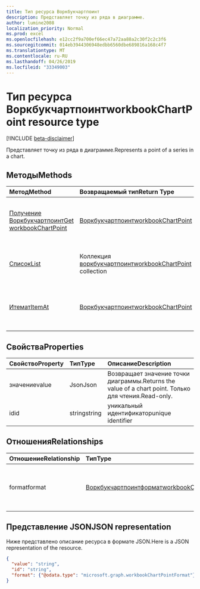 ```yaml
---
title: Тип ресурса Воркбукчартпоинт
description: Представляет точку из ряда в диаграмме.
author: lumine2008
localization_priority: Normal
ms.prod: excel
ms.openlocfilehash: e12cc2f9a700ef66ec47a72aa88a2c30f2c2c3f6
ms.sourcegitcommit: 014eb3944306948edbb6560dbe689816a168c4f7
ms.translationtype: MT
ms.contentlocale: ru-RU
ms.lasthandoff: 04/26/2019
ms.locfileid: "33349003"
---
```

# <a name="workbookchartpoint-resource-type"></a><span data-ttu-id="a2db5-103">Тип ресурса Воркбукчартпоинт</span><span class="sxs-lookup"><span data-stu-id="a2db5-103">workbookChartPoint resource type</span></span>

[!INCLUDE [beta-disclaimer](../../includes/beta-disclaimer.md)]

<span data-ttu-id="a2db5-104">Представляет точку из ряда в диаграмме.</span><span class="sxs-lookup"><span data-stu-id="a2db5-104">Represents a point of a series in a chart.</span></span>


## <a name="methods"></a><span data-ttu-id="a2db5-105">Методы</span><span class="sxs-lookup"><span data-stu-id="a2db5-105">Methods</span></span>

| <span data-ttu-id="a2db5-106">Метод</span><span class="sxs-lookup"><span data-stu-id="a2db5-106">Method</span></span>           | <span data-ttu-id="a2db5-107">Возвращаемый тип</span><span class="sxs-lookup"><span data-stu-id="a2db5-107">Return Type</span></span>    |<span data-ttu-id="a2db5-108">Описание</span><span class="sxs-lookup"><span data-stu-id="a2db5-108">Description</span></span>|
|:---------------|:--------|:----------|
|[<span data-ttu-id="a2db5-109">Получение Воркбукчартпоинт</span><span class="sxs-lookup"><span data-stu-id="a2db5-109">Get workbookChartPoint</span></span>](../api/chartpoint-get.md) | [<span data-ttu-id="a2db5-110">Воркбукчартпоинт</span><span class="sxs-lookup"><span data-stu-id="a2db5-110">workbookChartPoint</span></span>](workbookchartpoint.md) |<span data-ttu-id="a2db5-111">Чтение свойств и связей объекта chartPoint.</span><span class="sxs-lookup"><span data-stu-id="a2db5-111">Read properties and relationships of chartPoint object.</span></span>|
|[<span data-ttu-id="a2db5-112">Список</span><span class="sxs-lookup"><span data-stu-id="a2db5-112">List</span></span>](../api/chartpoint-list.md) | <span data-ttu-id="a2db5-113">Коллекция [воркбукчартпоинт](workbookchartpoint.md)</span><span class="sxs-lookup"><span data-stu-id="a2db5-113">[workbookChartPoint](workbookchartpoint.md) collection</span></span> |<span data-ttu-id="a2db5-114">Получение коллекции объектов chartPoint.</span><span class="sxs-lookup"><span data-stu-id="a2db5-114">Get chartPoint object collection.</span></span> |
|[<span data-ttu-id="a2db5-115">Итемат</span><span class="sxs-lookup"><span data-stu-id="a2db5-115">ItemAt</span></span>](../api/chartpointscollection-itemat.md)|[<span data-ttu-id="a2db5-116">Воркбукчартпоинт</span><span class="sxs-lookup"><span data-stu-id="a2db5-116">workbookChartPoint</span></span>](workbookchartpoint.md)|<span data-ttu-id="a2db5-117">Получение точки на основании ее положения в ряду.</span><span class="sxs-lookup"><span data-stu-id="a2db5-117">Retrieve a point based on its position within the series.</span></span>|

## <a name="properties"></a><span data-ttu-id="a2db5-118">Свойства</span><span class="sxs-lookup"><span data-stu-id="a2db5-118">Properties</span></span>
| <span data-ttu-id="a2db5-119">Свойство</span><span class="sxs-lookup"><span data-stu-id="a2db5-119">Property</span></span>     | <span data-ttu-id="a2db5-120">Тип</span><span class="sxs-lookup"><span data-stu-id="a2db5-120">Type</span></span>   |<span data-ttu-id="a2db5-121">Описание</span><span class="sxs-lookup"><span data-stu-id="a2db5-121">Description</span></span>|
|:---------------|:--------|:----------|
|<span data-ttu-id="a2db5-122">значение</span><span class="sxs-lookup"><span data-stu-id="a2db5-122">value</span></span>|<span data-ttu-id="a2db5-123">Json</span><span class="sxs-lookup"><span data-stu-id="a2db5-123">Json</span></span>|<span data-ttu-id="a2db5-124">Возвращает значение точки диаграммы.</span><span class="sxs-lookup"><span data-stu-id="a2db5-124">Returns the value of a chart point.</span></span> <span data-ttu-id="a2db5-125">Только для чтения.</span><span class="sxs-lookup"><span data-stu-id="a2db5-125">Read-only.</span></span>|
|<span data-ttu-id="a2db5-126">id</span><span class="sxs-lookup"><span data-stu-id="a2db5-126">id</span></span>|<span data-ttu-id="a2db5-127">string</span><span class="sxs-lookup"><span data-stu-id="a2db5-127">string</span></span>|<span data-ttu-id="a2db5-128">уникальный идентификатор</span><span class="sxs-lookup"><span data-stu-id="a2db5-128">unique identifier</span></span>|

## <a name="relationships"></a><span data-ttu-id="a2db5-129">Отношения</span><span class="sxs-lookup"><span data-stu-id="a2db5-129">Relationships</span></span>
| <span data-ttu-id="a2db5-130">Отношение</span><span class="sxs-lookup"><span data-stu-id="a2db5-130">Relationship</span></span> | <span data-ttu-id="a2db5-131">Тип</span><span class="sxs-lookup"><span data-stu-id="a2db5-131">Type</span></span>   |<span data-ttu-id="a2db5-132">Описание</span><span class="sxs-lookup"><span data-stu-id="a2db5-132">Description</span></span>|
|:---------------|:--------|:----------|
|<span data-ttu-id="a2db5-133">format</span><span class="sxs-lookup"><span data-stu-id="a2db5-133">format</span></span>|[<span data-ttu-id="a2db5-134">Воркбукчартпоинтформат</span><span class="sxs-lookup"><span data-stu-id="a2db5-134">workbookChartPointFormat</span></span>](workbookchartpointformat.md)|<span data-ttu-id="a2db5-135">Инкапсулирует свойства формата точки диаграммы.</span><span class="sxs-lookup"><span data-stu-id="a2db5-135">Encapsulates the format properties chart point.</span></span> <span data-ttu-id="a2db5-136">Только для чтения.</span><span class="sxs-lookup"><span data-stu-id="a2db5-136">Read-only.</span></span>|

## <a name="json-representation"></a><span data-ttu-id="a2db5-137">Представление JSON</span><span class="sxs-lookup"><span data-stu-id="a2db5-137">JSON representation</span></span>

<span data-ttu-id="a2db5-138">Ниже представлено описание ресурса в формате JSON.</span><span class="sxs-lookup"><span data-stu-id="a2db5-138">Here is a JSON representation of the resource.</span></span>

<!--{
  "blockType": "resource",
  "optionalProperties": [
    "format"
    ],
  "keyProperty": "id",
  "baseType": "microsoft.graph.entity",
  "@odata.type": "microsoft.graph.workbookChartPoint"
}-->

```json
{
  "value": "string",
  "id": "string",
  "format": {"@odata.type": "microsoft.graph.workbookChartPointFormat"}
}

```

<!-- uuid: 8fcb5dbc-d5aa-4681-8e31-b001d5168d79
2015-10-25 14:57:30 UTC -->
<!--
{
  "type": "#page.annotation",
  "description": "ChartPoint resource",
  "keywords": "",
  "section": "documentation",
  "tocPath": "",
  "suppressions": []
}
-->
